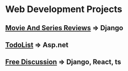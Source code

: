 # Web Development Projects
## [Movie And Series Reviews](movie-reviews/) => Django
## [TodoList](todo/) => Asp.net
## [Free Discussion](free-discussion/) => Django, React, ts
